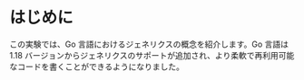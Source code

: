 # はじめに

この実験では、Go 言語におけるジェネリクスの概念を紹介します。Go 言語は 1.18 バージョンからジェネリクスのサポートが追加され、より柔軟で再利用可能なコードを書くことができるようになりました。
